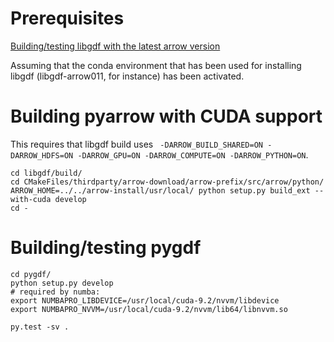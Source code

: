 # Prerequisites

[Building/testing libgdf with the latest arrow version](README-libgdf.md)

Assuming that the conda environment that has been used for installing libgdf (libgdf-arrow011, for instance) has been activated.

# Building pyarrow with CUDA support

This requires that libgdf build uses ` -DARROW_BUILD_SHARED=ON -DARROW_HDFS=ON -DARROW_GPU=ON -DARROW_COMPUTE=ON -DARROW_PYTHON=ON`.
```
cd libgdf/build/
cd CMakeFiles/thirdparty/arrow-download/arrow-prefix/src/arrow/python/
ARROW_HOME=../../arrow-install/usr/local/ python setup.py build_ext --with-cuda develop
cd -

```

# Building/testing pygdf

```
cd pygdf/
python setup.py develop
# required by numba:
export NUMBAPRO_LIBDEVICE=/usr/local/cuda-9.2/nvvm/libdevice
export NUMBAPRO_NVVM=/usr/local/cuda-9.2/nvvm/lib64/libnvvm.so

py.test -sv .
```
